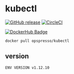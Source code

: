 # kubectl

[![GitHub release](https://img.shields.io/github/release/opspresso/kubectl.svg)](https://github.com/opspresso/kubectl/releases)
[![CircleCI](https://circleci.com/gh/opspresso/kubectl.svg?style=svg)](https://circleci.com/gh/opspresso/kubectl)

[![DockerHub Badge](http://dockeri.co/image/opspresso/kubectl)](https://hub.docker.com/r/opspresso/kubectl/)

```bash
docker pull opspresso/kubectl
```

## version

```
ENV VERSION v1.12.10
```
